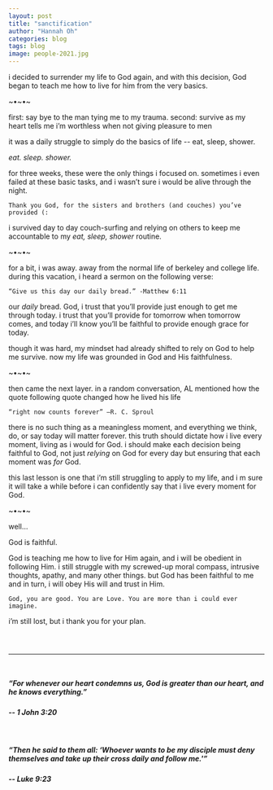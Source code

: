 ```yaml
---
layout: post
title: "sanctification"
author: "Hannah Oh"
categories: blog
tags: blog
image: people-2021.jpg
---
```


i decided to surrender my life to God again, and with this decision, God began
to teach me how to live for him from the very basics.

~•~•~

first: say bye to the man tying me to my trauma.
second: survive as my heart tells me i’m worthless when not giving pleasure to
men

it was a daily struggle to simply do the basics of life -- eat, sleep, shower.

*eat. sleep. shower.*

for three weeks, these were the only things i focused on. sometimes i even
failed at these basic tasks, and i wasn’t sure i would be alive through the
night.

```
Thank you God, for the sisters and brothers (and couches) you’ve provided (:
```

i survived day to day couch-surfing and relying on others to keep me
accountable to my *eat, sleep, shower* routine.

~•~•~

for a bit, i was away. away from the normal life of berkeley and college life.
during this vacation, i heard a sermon on the following verse:

```
“Give us this day our daily bread.” -Matthew 6:11
```

our *daily* bread. God, i trust that you’ll provide just enough to get me
through today. i trust that you’ll provide for tomorrow when tomorrow comes,
and today i’ll know you’ll be faithful to provide enough grace for today.

though it was hard, my mindset had already shifted to rely on God to help me
survive. now my life was grounded in God and His faithfulness.

~•~•~

then came the next layer. in a random conversation, AL mentioned how the
quote following quote changed how he lived his life

```
“right now counts forever” –R. C. Sproul
```

there is no such thing as a meaningless moment, and everything we think, do,
or say today will matter forever. this truth should dictate how i live every
moment, living as i would for God. i should make each decision being faithful
to God, not just *relying* on God for every day but ensuring that each moment
was *for* God.

this last lesson is one that i’m still struggling to apply to my life, and i
m sure it will take a while before i can confidently say that i live every
moment for God.

~•~•~

well…

God is faithful.

God is teaching me how to live for Him again, and i will be obedient in
following Him. i still struggle with my screwed-up moral compass, intrusive
thoughts, apathy, and many other things. but God has been faithful to me and
in turn, i will obey His will and trust in Him.

```
God, you are good. You are Love. You are more than i could ever imagine.
```

i’m still lost, but i thank you for your plan.


` `  
` `  

---

` `  
##### “For whenever our heart condemns us, God is greater than our heart, and he knows everything.”
##### -- 1 John 3:20
` `  
##### “Then he said to them all: ‘Whoever wants to be my disciple must deny themselves and take up their cross daily and follow me.'”
##### -- Luke 9:23 

